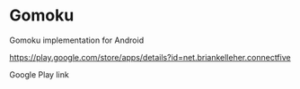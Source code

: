 Gomoku
======

Gomoku implementation for Android

https://play.google.com/store/apps/details?id=net.briankelleher.connectfive

Google Play link
